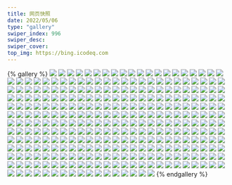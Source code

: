 ```yaml
---
title: 网页快照
date: 2022/05/06 
type: "gallery" 
swiper_index: 996
swiper_desc: 
swiper_cover: 
top_img: https://bing.icodeq.com 
---
```


{% gallery %}
![](https://alist.learnonly.xyz/d/!网页快照/read.learnonly.xyz/2022-10-01_07-16-40.png)
![](https://alist.learnonly.xyz/d/!网页快照/read.learnonly.xyz/2022-10-03_13-45-18.png)
![](https://alist.learnonly.xyz/d/!网页快照/read.learnonly.xyz/2022-10-03_16-08-29.png)
![](https://alist.learnonly.xyz/d/!网页快照/read.learnonly.xyz/2022-10-03_19-12-47.png)
![](https://alist.learnonly.xyz/d/!网页快照/read.learnonly.xyz/2022-10-03_22-01-56.png)
![](https://alist.learnonly.xyz/d/!网页快照/read.learnonly.xyz/2022-10-01_16-02-47.png)
![](https://alist.learnonly.xyz/d/!网页快照/read.learnonly.xyz/2022-10-02_16-02-28.png)
![](https://alist.learnonly.xyz/d/!网页快照/read.learnonly.xyz/2022-10-02_03-37-41.png)
![](https://alist.learnonly.xyz/d/!网页快照/read.learnonly.xyz/2022-10-02_19-09-08.png)
![](https://alist.learnonly.xyz/d/!网页快照/read.learnonly.xyz/2022-10-01_13-32-47.png)
![](https://alist.learnonly.xyz/d/!网页快照/read.learnonly.xyz/2022-10-03_07-21-05.png)
![](https://alist.learnonly.xyz/d/!网页快照/read.learnonly.xyz/2022-10-01_05-13-01.png)
![](https://alist.learnonly.xyz/d/!网页快照/read.learnonly.xyz/2022-10-02_21-58-59.png)
![](https://alist.learnonly.xyz/d/!网页快照/read.learnonly.xyz/2022-10-03_04-38-44.png)
![](https://alist.learnonly.xyz/d/!网页快照/read.learnonly.xyz/2022-10-02_05-04-04.png)
![](https://alist.learnonly.xyz/d/!网页快照/read.learnonly.xyz/2022-10-01_03-43-57.png)
![](https://alist.learnonly.xyz/d/!网页快照/read.learnonly.xyz/2022-10-01_19-05-28.png)
![](https://alist.learnonly.xyz/d/!网页快照/read.learnonly.xyz/2022-10-01_10-01-04.png)
![](https://alist.learnonly.xyz/d/!网页快照/read.learnonly.xyz/2022-10-02_13-30-24.png)
![](https://alist.learnonly.xyz/d/!网页快照/read.learnonly.xyz/2022-10-01_21-58-10.png)
![](https://alist.learnonly.xyz/d/!网页快照/read.learnonly.xyz/2022-10-03_02-55-31.png)
![](https://alist.learnonly.xyz/d/!网页快照/read.learnonly.xyz/2022-10-03_10-04-49.png)
![](https://alist.learnonly.xyz/d/!网页快照/read.learnonly.xyz/2022-10-02_10-01-12.png)
![](https://alist.learnonly.xyz/d/!网页快照/read.learnonly.xyz/2022-10-02_07-13-19.png)
![](https://alist.learnonly.xyz/d/!网页快照/vercel.pighog.repl.co/2022-10-02_19-08-16.png)
![](https://alist.learnonly.xyz/d/!网页快照/vercel.pighog.repl.co/2022-10-01_13-31-57.png)
![](https://alist.learnonly.xyz/d/!网页快照/vercel.pighog.repl.co/2022-10-03_02-54-46.png)
![](https://alist.learnonly.xyz/d/!网页快照/vercel.pighog.repl.co/2022-10-02_21-57-19.png)
![](https://alist.learnonly.xyz/d/!网页快照/vercel.pighog.repl.co/2022-10-02_16-01-47.png)
![](https://alist.learnonly.xyz/d/!网页快照/vercel.pighog.repl.co/2022-10-03_21-59-56.png)
![](https://alist.learnonly.xyz/d/!网页快照/vercel.pighog.repl.co/2022-10-01_05-11-44.png)
![](https://alist.learnonly.xyz/d/!网页快照/vercel.pighog.repl.co/2022-10-03_07-20-05.png)
![](https://alist.learnonly.xyz/d/!网页快照/vercel.pighog.repl.co/2022-10-03_04-37-58.png)
![](https://alist.learnonly.xyz/d/!网页快照/vercel.pighog.repl.co/2022-10-01_21-57-24.png)
![](https://alist.learnonly.xyz/d/!网页快照/vercel.pighog.repl.co/2022-10-02_05-03-16.png)
![](https://alist.learnonly.xyz/d/!网页快照/vercel.pighog.repl.co/2022-10-01_07-16-01.png)
![](https://alist.learnonly.xyz/d/!网页快照/vercel.pighog.repl.co/2022-10-03_13-44-18.png)
![](https://alist.learnonly.xyz/d/!网页快照/vercel.pighog.repl.co/2022-10-01_16-02-02.png)
![](https://alist.learnonly.xyz/d/!网页快照/vercel.pighog.repl.co/2022-10-02_03-36-58.png)
![](https://alist.learnonly.xyz/d/!网页快照/vercel.pighog.repl.co/2022-10-02_07-11-21.png)
![](https://alist.learnonly.xyz/d/!网页快照/vercel.pighog.repl.co/2022-10-03_19-11-03.png)
![](https://alist.learnonly.xyz/d/!网页快照/vercel.pighog.repl.co/2022-10-03_10-04-05.png)
![](https://alist.learnonly.xyz/d/!网页快照/vercel.pighog.repl.co/2022-10-03_16-07-42.png)
![](https://alist.learnonly.xyz/d/!网页快照/vercel.pighog.repl.co/2022-10-01_03-43-11.png)
![](https://alist.learnonly.xyz/d/!网页快照/vercel.pighog.repl.co/2022-10-01_19-04-44.png)
![](https://alist.learnonly.xyz/d/!网页快照/vercel.pighog.repl.co/2022-10-02_13-29-13.png)
![](https://alist.learnonly.xyz/d/!网页快照/vercel.pighog.repl.co/2022-10-02_10-00-20.png)
![](https://alist.learnonly.xyz/d/!网页快照/vercel.pighog.repl.co/2022-10-01_10-00-17.png)
![](https://alist.learnonly.xyz/d/!网页快照/one.pighog.repl.co/2022-10-01_07-15-53.png)
![](https://alist.learnonly.xyz/d/!网页快照/one.pighog.repl.co/2022-10-02_05-03-08.png)
![](https://alist.learnonly.xyz/d/!网页快照/one.pighog.repl.co/2022-10-02_21-57-11.png)
![](https://alist.learnonly.xyz/d/!网页快照/one.pighog.repl.co/2022-10-03_04-37-51.png)
![](https://alist.learnonly.xyz/d/!网页快照/one.pighog.repl.co/2022-10-02_13-29-05.png)
![](https://alist.learnonly.xyz/d/!网页快照/one.pighog.repl.co/2022-10-01_10-00-09.png)
![](https://alist.learnonly.xyz/d/!网页快照/one.pighog.repl.co/2022-10-02_19-08-09.png)
![](https://alist.learnonly.xyz/d/!网页快照/one.pighog.repl.co/2022-10-01_16-01-54.png)
![](https://alist.learnonly.xyz/d/!网页快照/one.pighog.repl.co/2022-10-01_13-31-49.png)
![](https://alist.learnonly.xyz/d/!网页快照/one.pighog.repl.co/2022-10-03_07-19-58.png)
![](https://alist.learnonly.xyz/d/!网页快照/one.pighog.repl.co/2022-10-03_19-10-56.png)
![](https://alist.learnonly.xyz/d/!网页快照/one.pighog.repl.co/2022-10-02_16-01-39.png)
![](https://alist.learnonly.xyz/d/!网页快照/one.pighog.repl.co/2022-10-03_16-07-35.png)
![](https://alist.learnonly.xyz/d/!网页快照/one.pighog.repl.co/2022-10-02_07-11-13.png)
![](https://alist.learnonly.xyz/d/!网页快照/one.pighog.repl.co/2022-10-01_05-11-21.png)
![](https://alist.learnonly.xyz/d/!网页快照/one.pighog.repl.co/2022-10-03_21-59-49.png)
![](https://alist.learnonly.xyz/d/!网页快照/one.pighog.repl.co/2022-10-03_10-03-57.png)
![](https://alist.learnonly.xyz/d/!网页快照/one.pighog.repl.co/2022-10-03_02-54-38.png)
![](https://alist.learnonly.xyz/d/!网页快照/one.pighog.repl.co/2022-10-01_21-57-17.png)
![](https://alist.learnonly.xyz/d/!网页快照/one.pighog.repl.co/2022-10-02_10-00-13.png)
![](https://alist.learnonly.xyz/d/!网页快照/one.pighog.repl.co/2022-10-03_13-44-11.png)
![](https://alist.learnonly.xyz/d/!网页快照/one.pighog.repl.co/2022-10-01_03-43-04.png)
![](https://alist.learnonly.xyz/d/!网页快照/one.pighog.repl.co/2022-10-01_19-04-36.png)
![](https://alist.learnonly.xyz/d/!网页快照/one.pighog.repl.co/2022-10-02_03-36-51.png)
![](https://alist.learnonly.xyz/d/!网页快照/todo.learnonly.xyz/2022-10-02_21-59-55.png)
![](https://alist.learnonly.xyz/d/!网页快照/todo.learnonly.xyz/2022-10-02_03-38-31.png)
![](https://alist.learnonly.xyz/d/!网页快照/todo.learnonly.xyz/2022-10-01_10-02-21.png)
![](https://alist.learnonly.xyz/d/!网页快照/todo.learnonly.xyz/2022-10-03_07-22-00.png)
![](https://alist.learnonly.xyz/d/!网页快照/todo.learnonly.xyz/2022-10-03_02-56-49.png)
![](https://alist.learnonly.xyz/d/!网页快照/todo.learnonly.xyz/2022-10-03_10-06-50.png)
![](https://alist.learnonly.xyz/d/!网页快照/todo.learnonly.xyz/2022-10-03_04-39-34.png)
![](https://alist.learnonly.xyz/d/!网页快照/todo.learnonly.xyz/2022-10-02_05-05-07.png)
![](https://alist.learnonly.xyz/d/!网页快照/todo.learnonly.xyz/2022-10-02_05-05-18.png)
![](https://alist.learnonly.xyz/d/!网页快照/todo.learnonly.xyz/2022-10-02_13-31-33.png)
![](https://alist.learnonly.xyz/d/!网页快照/todo.learnonly.xyz/2022-10-02_16-03-45.png)
![](https://alist.learnonly.xyz/d/!网页快照/todo.learnonly.xyz/2022-10-01_19-06-20.png)
![](https://alist.learnonly.xyz/d/!网页快照/todo.learnonly.xyz/2022-10-02_07-13-59.png)
![](https://alist.learnonly.xyz/d/!网页快照/todo.learnonly.xyz/2022-10-02_13-31-21.png)
![](https://alist.learnonly.xyz/d/!网页快照/todo.learnonly.xyz/2022-10-03_13-46-23.png)
![](https://alist.learnonly.xyz/d/!网页快照/todo.learnonly.xyz/2022-10-01_05-13-38.png)
![](https://alist.learnonly.xyz/d/!网页快照/todo.learnonly.xyz/2022-10-02_16-03-57.png)
![](https://alist.learnonly.xyz/d/!网页快照/todo.learnonly.xyz/2022-10-01_05-13-49.png)
![](https://alist.learnonly.xyz/d/!网页快照/todo.learnonly.xyz/2022-10-01_07-18-16.png)
![](https://alist.learnonly.xyz/d/!网页快照/todo.learnonly.xyz/2022-10-01_13-33-28.png)
![](https://alist.learnonly.xyz/d/!网页快照/todo.learnonly.xyz/2022-10-03_13-46-33.png)
![](https://alist.learnonly.xyz/d/!网页快照/todo.learnonly.xyz/2022-10-01_19-06-09.png)
![](https://alist.learnonly.xyz/d/!网页快照/todo.learnonly.xyz/2022-10-02_21-59-43.png)
![](https://alist.learnonly.xyz/d/!网页快照/todo.learnonly.xyz/2022-10-01_03-44-41.png)
![](https://alist.learnonly.xyz/d/!网页快照/todo.learnonly.xyz/2022-10-01_07-18-05.png)
![](https://alist.learnonly.xyz/d/!网页快照/todo.learnonly.xyz/2022-10-03_22-03-25.png)
![](https://alist.learnonly.xyz/d/!网页快照/todo.learnonly.xyz/2022-10-03_19-13-55.png)
![](https://alist.learnonly.xyz/d/!网页快照/todo.learnonly.xyz/2022-10-03_04-39-23.png)
![](https://alist.learnonly.xyz/d/!网页快照/todo.learnonly.xyz/2022-10-01_16-03-38.png)
![](https://alist.learnonly.xyz/d/!网页快照/todo.learnonly.xyz/2022-10-01_13-33-42.png)
![](https://alist.learnonly.xyz/d/!网页快照/todo.learnonly.xyz/2022-10-01_21-59-17.png)
![](https://alist.learnonly.xyz/d/!网页快照/todo.learnonly.xyz/2022-10-03_10-06-37.png)
![](https://alist.learnonly.xyz/d/!网页快照/todo.learnonly.xyz/2022-10-03_19-13-45.png)
![](https://alist.learnonly.xyz/d/!网页快照/todo.learnonly.xyz/2022-10-02_19-09-56.png)
![](https://alist.learnonly.xyz/d/!网页快照/todo.learnonly.xyz/2022-10-02_10-02-00.png)
![](https://alist.learnonly.xyz/d/!网页快照/todo.learnonly.xyz/2022-10-02_19-10-06.png)
![](https://alist.learnonly.xyz/d/!网页快照/todo.learnonly.xyz/2022-10-02_03-38-20.png)
![](https://alist.learnonly.xyz/d/!网页快照/todo.learnonly.xyz/2022-10-03_07-21-49.png)
![](https://alist.learnonly.xyz/d/!网页快照/todo.learnonly.xyz/2022-10-01_10-02-30.png)
![](https://alist.learnonly.xyz/d/!网页快照/todo.learnonly.xyz/2022-10-02_07-14-10.png)
![](https://alist.learnonly.xyz/d/!网页快照/todo.learnonly.xyz/2022-10-03_16-09-43.png)
![](https://alist.learnonly.xyz/d/!网页快照/todo.learnonly.xyz/2022-10-02_10-01-49.png)
![](https://alist.learnonly.xyz/d/!网页快照/todo.learnonly.xyz/2022-10-03_16-09-33.png)
![](https://alist.learnonly.xyz/d/!网页快照/todo.learnonly.xyz/2022-10-01_03-44-51.png)
![](https://alist.learnonly.xyz/d/!网页快照/todo.learnonly.xyz/2022-10-01_16-03-27.png)
![](https://alist.learnonly.xyz/d/!网页快照/todo.learnonly.xyz/2022-10-03_22-03-37.png)
![](https://alist.learnonly.xyz/d/!网页快照/todo.learnonly.xyz/2022-10-03_02-56-37.png)
![](https://alist.learnonly.xyz/d/!网页快照/todo.learnonly.xyz/2022-10-01_21-59-07.png)
![](https://alist.learnonly.xyz/d/!网页快照/time.run-us-west2.goorm.io/2022-10-03_02-55-19.png)
![](https://alist.learnonly.xyz/d/!网页快照/time.run-us-west2.goorm.io/2022-10-03_19-11-39.png)
![](https://alist.learnonly.xyz/d/!网页快照/time.run-us-west2.goorm.io/2022-10-01_10-00-53.png)
![](https://alist.learnonly.xyz/d/!网页快照/time.run-us-west2.goorm.io/2022-10-02_10-00-56.png)
![](https://alist.learnonly.xyz/d/!网页快照/time.run-us-west2.goorm.io/2022-10-02_05-03-48.png)
![](https://alist.learnonly.xyz/d/!网页快照/time.run-us-west2.goorm.io/2022-10-01_13-32-36.png)
![](https://alist.learnonly.xyz/d/!网页快照/time.run-us-west2.goorm.io/2022-10-03_22-00-32.png)
![](https://alist.learnonly.xyz/d/!网页快照/time.run-us-west2.goorm.io/2022-10-03_16-08-17.png)
![](https://alist.learnonly.xyz/d/!网页快照/time.run-us-west2.goorm.io/2022-10-01_03-43-45.png)
![](https://alist.learnonly.xyz/d/!网页快照/time.run-us-west2.goorm.io/2022-10-01_16-02-35.png)
![](https://alist.learnonly.xyz/d/!网页快照/time.run-us-west2.goorm.io/2022-10-03_04-38-33.png)
![](https://alist.learnonly.xyz/d/!网页快照/time.run-us-west2.goorm.io/2022-10-02_19-08-57.png)
![](https://alist.learnonly.xyz/d/!网页快照/time.run-us-west2.goorm.io/2022-10-01_21-57-58.png)
![](https://alist.learnonly.xyz/d/!网页快照/time.run-us-west2.goorm.io/2022-10-01_19-05-17.png)
![](https://alist.learnonly.xyz/d/!网页快照/time.run-us-west2.goorm.io/2022-10-01_07-16-29.png)
![](https://alist.learnonly.xyz/d/!网页快照/time.run-us-west2.goorm.io/2022-10-02_21-57-50.png)
![](https://alist.learnonly.xyz/d/!网页快照/time.run-us-west2.goorm.io/2022-10-03_10-04-39.png)
![](https://alist.learnonly.xyz/d/!网页快照/time.run-us-west2.goorm.io/2022-10-02_07-11-53.png)
![](https://alist.learnonly.xyz/d/!网页快照/time.run-us-west2.goorm.io/2022-10-03_07-20-50.png)
![](https://alist.learnonly.xyz/d/!网页快照/time.run-us-west2.goorm.io/2022-10-03_13-45-07.png)
![](https://alist.learnonly.xyz/d/!网页快照/time.run-us-west2.goorm.io/2022-10-01_05-12-12.png)
![](https://alist.learnonly.xyz/d/!网页快照/time.run-us-west2.goorm.io/2022-10-02_13-30-12.png)
![](https://alist.learnonly.xyz/d/!网页快照/time.run-us-west2.goorm.io/2022-10-02_03-37-30.png)
![](https://alist.learnonly.xyz/d/!网页快照/time.run-us-west2.goorm.io/2022-10-02_16-02-15.png)
![](https://alist.learnonly.xyz/d/!网页快照/img.pighog.repl.co/2022-10-02_16-00-28.png)
![](https://alist.learnonly.xyz/d/!网页快照/img.pighog.repl.co/2022-10-03_19-09-59.png)
![](https://alist.learnonly.xyz/d/!网页快照/img.pighog.repl.co/2022-10-01_19-02-55.png)
![](https://alist.learnonly.xyz/d/!网页快照/img.pighog.repl.co/2022-10-02_21-56-24.png)
![](https://alist.learnonly.xyz/d/!网页快照/img.pighog.repl.co/2022-10-02_19-03-34.png)
![](https://alist.learnonly.xyz/d/!网页快照/img.pighog.repl.co/2022-10-02_13-27-49.png)
![](https://alist.learnonly.xyz/d/!网页快照/img.pighog.repl.co/2022-10-02_03-35-00.png)
![](https://alist.learnonly.xyz/d/!网页快照/img.pighog.repl.co/2022-10-01_09-58-59.png)
![](https://alist.learnonly.xyz/d/!网页快照/img.pighog.repl.co/2022-10-01_13-31-24.png)
![](https://alist.learnonly.xyz/d/!网页快照/img.pighog.repl.co/2022-10-01_16-00-37.png)
![](https://alist.learnonly.xyz/d/!网页快照/img.pighog.repl.co/2022-10-03_10-02-17.png)
![](https://alist.learnonly.xyz/d/!网页快照/img.pighog.repl.co/2022-10-02_07-09-54.png)
![](https://alist.learnonly.xyz/d/!网页快照/img.pighog.repl.co/2022-10-03_21-58-08.png)
![](https://alist.learnonly.xyz/d/!网页快照/img.pighog.repl.co/2022-10-02_09-58-32.png)
![](https://alist.learnonly.xyz/d/!网页快照/img.pighog.repl.co/2022-10-01_07-14-56.png)
![](https://alist.learnonly.xyz/d/!网页快照/img.pighog.repl.co/2022-10-03_02-53-19.png)
![](https://alist.learnonly.xyz/d/!网页快照/img.pighog.repl.co/2022-10-03_07-17-32.png)
![](https://alist.learnonly.xyz/d/!网页快照/img.pighog.repl.co/2022-10-03_16-06-30.png)
![](https://alist.learnonly.xyz/d/!网页快照/img.pighog.repl.co/2022-10-03_13-43-02.png)
![](https://alist.learnonly.xyz/d/!网页快照/img.pighog.repl.co/2022-10-03_04-37-10.png)
![](https://alist.learnonly.xyz/d/!网页快照/img.pighog.repl.co/2022-10-01_03-42-10.png)
![](https://alist.learnonly.xyz/d/!网页快照/img.pighog.repl.co/2022-10-02_05-01-58.png)
![](https://alist.learnonly.xyz/d/!网页快照/img.pighog.repl.co/2022-10-01_21-56-37.png)
![](https://alist.learnonly.xyz/d/!网页快照/img.pighog.repl.co/2022-10-01_05-09-54.png)
![](https://alist.learnonly.xyz/d/!网页快照/alist.learnonly.xyz/2022-10-01_19-02-19.png)
![](https://alist.learnonly.xyz/d/!网页快照/alist.learnonly.xyz/2022-10-03_13-42-23.png)
![](https://alist.learnonly.xyz/d/!网页快照/alist.learnonly.xyz/2022-10-01_15-59-39.png)
![](https://alist.learnonly.xyz/d/!网页快照/alist.learnonly.xyz/2022-10-03_04-36-32.png)
![](https://alist.learnonly.xyz/d/!网页快照/alist.learnonly.xyz/2022-10-01_09-58-19.png)
![](https://alist.learnonly.xyz/d/!网页快照/alist.learnonly.xyz/2022-10-01_13-30-47.png)
![](https://alist.learnonly.xyz/d/!网页快照/alist.learnonly.xyz/2022-10-02_15-59-51.png)
![](https://alist.learnonly.xyz/d/!网页快照/alist.learnonly.xyz/2022-10-02_05-01-10.png)
![](https://alist.learnonly.xyz/d/!网页快照/alist.learnonly.xyz/2022-10-03_10-01-35.png)
![](https://alist.learnonly.xyz/d/!网页快照/alist.learnonly.xyz/2022-10-03_07-16-53.png)
![](https://alist.learnonly.xyz/d/!网页快照/alist.learnonly.xyz/2022-10-01_07-14-19.png)
![](https://alist.learnonly.xyz/d/!网页快照/alist.learnonly.xyz/2022-10-03_16-05-24.png)
![](https://alist.learnonly.xyz/d/!网页快照/alist.learnonly.xyz/2022-10-02_07-08-50.png)
![](https://alist.learnonly.xyz/d/!网页快照/alist.learnonly.xyz/2022-10-01_03-41-32.png)
![](https://alist.learnonly.xyz/d/!网页快照/alist.learnonly.xyz/2022-10-01_05-09-15.png)
![](https://alist.learnonly.xyz/d/!网页快照/alist.learnonly.xyz/2022-10-01_21-55-48.png)
![](https://alist.learnonly.xyz/d/!网页快照/alist.learnonly.xyz/2022-10-02_13-27-11.png)
![](https://alist.learnonly.xyz/d/!网页快照/alist.learnonly.xyz/2022-10-03_19-09-01.png)
![](https://alist.learnonly.xyz/d/!网页快照/alist.learnonly.xyz/2022-10-03_02-52-41.png)
![](https://alist.learnonly.xyz/d/!网页快照/alist.learnonly.xyz/2022-10-02_19-02-47.png)
![](https://alist.learnonly.xyz/d/!网页快照/alist.learnonly.xyz/2022-10-02_09-57-53.png)
![](https://alist.learnonly.xyz/d/!网页快照/alist.learnonly.xyz/2022-10-02_21-55-48.png)
![](https://alist.learnonly.xyz/d/!网页快照/alist.learnonly.xyz/2022-10-02_03-34-17.png)
![](https://alist.learnonly.xyz/d/!网页快照/alist.learnonly.xyz/2022-10-03_21-57-22.png)
![](https://alist.learnonly.xyz/d/!网页快照/news.pigp.repl.co/2022-10-02_07-11-45.png)
![](https://alist.learnonly.xyz/d/!网页快照/news.pigp.repl.co/2022-10-03_07-20-42.png)
![](https://alist.learnonly.xyz/d/!网页快照/news.pigp.repl.co/2022-10-01_21-57-49.png)
![](https://alist.learnonly.xyz/d/!网页快照/news.pigp.repl.co/2022-10-02_13-30-05.png)
![](https://alist.learnonly.xyz/d/!网页快照/news.pigp.repl.co/2022-10-01_07-16-22.png)
![](https://alist.learnonly.xyz/d/!网页快照/news.pigp.repl.co/2022-10-02_03-37-22.png)
![](https://alist.learnonly.xyz/d/!网页快照/news.pigp.repl.co/2022-10-02_10-00-49.png)
![](https://alist.learnonly.xyz/d/!网页快照/news.pigp.repl.co/2022-10-01_05-12-05.png)
![](https://alist.learnonly.xyz/d/!网页快照/news.pigp.repl.co/2022-10-02_16-02-07.png)
![](https://alist.learnonly.xyz/d/!网页快照/news.pigp.repl.co/2022-10-01_10-00-45.png)
![](https://alist.learnonly.xyz/d/!网页快照/news.pigp.repl.co/2022-10-03_19-11-30.png)
![](https://alist.learnonly.xyz/d/!网页快照/news.pigp.repl.co/2022-10-03_10-04-31.png)
![](https://alist.learnonly.xyz/d/!网页快照/news.pigp.repl.co/2022-10-01_13-32-28.png)
![](https://alist.learnonly.xyz/d/!网页快照/news.pigp.repl.co/2022-10-02_21-57-43.png)
![](https://alist.learnonly.xyz/d/!网页快照/news.pigp.repl.co/2022-10-01_19-05-09.png)
![](https://alist.learnonly.xyz/d/!网页快照/news.pigp.repl.co/2022-10-02_19-08-49.png)
![](https://alist.learnonly.xyz/d/!网页快照/news.pigp.repl.co/2022-10-03_02-55-11.png)
![](https://alist.learnonly.xyz/d/!网页快照/news.pigp.repl.co/2022-10-03_13-44-59.png)
![](https://alist.learnonly.xyz/d/!网页快照/news.pigp.repl.co/2022-10-03_04-38-25.png)
![](https://alist.learnonly.xyz/d/!网页快照/news.pigp.repl.co/2022-10-03_22-00-24.png)
![](https://alist.learnonly.xyz/d/!网页快照/news.pigp.repl.co/2022-10-01_16-02-27.png)
![](https://alist.learnonly.xyz/d/!网页快照/news.pigp.repl.co/2022-10-02_05-03-41.png)
![](https://alist.learnonly.xyz/d/!网页快照/news.pigp.repl.co/2022-10-01_03-43-37.png)
![](https://alist.learnonly.xyz/d/!网页快照/news.pigp.repl.co/2022-10-03_16-08-09.png)
![](https://alist.learnonly.xyz/d/!网页快照/blog.learnonly.xyz/2022-10-02_09-58-12.png)
![](https://alist.learnonly.xyz/d/!网页快照/blog.learnonly.xyz/2022-10-03_19-09-31.png)
![](https://alist.learnonly.xyz/d/!网页快照/blog.learnonly.xyz/2022-10-02_16-00-11.png)
![](https://alist.learnonly.xyz/d/!网页快照/blog.learnonly.xyz/2022-10-01_07-14-40.png)
![](https://alist.learnonly.xyz/d/!网页快照/blog.learnonly.xyz/2022-10-03_21-57-50.png)
![](https://alist.learnonly.xyz/d/!网页快照/blog.learnonly.xyz/2022-10-02_07-09-09.png)
![](https://alist.learnonly.xyz/d/!网页快照/blog.learnonly.xyz/2022-10-03_10-02-00.png)
![](https://alist.learnonly.xyz/d/!网页快照/blog.learnonly.xyz/2022-10-01_03-41-52.png)
![](https://alist.learnonly.xyz/d/!网页快照/blog.learnonly.xyz/2022-10-02_05-01-29.png)
![](https://alist.learnonly.xyz/d/!网页快照/blog.learnonly.xyz/2022-10-01_16-00-09.png)
![](https://alist.learnonly.xyz/d/!网页快照/blog.learnonly.xyz/2022-10-03_04-36-52.png)
![](https://alist.learnonly.xyz/d/!网页快照/blog.learnonly.xyz/2022-10-03_02-53-02.png)
![](https://alist.learnonly.xyz/d/!网页快照/blog.learnonly.xyz/2022-10-01_09-58-42.png)
![](https://alist.learnonly.xyz/d/!网页快照/blog.learnonly.xyz/2022-10-02_19-03-07.png)
![](https://alist.learnonly.xyz/d/!网页快照/blog.learnonly.xyz/2022-10-03_07-17-15.png)
![](https://alist.learnonly.xyz/d/!网页快照/blog.learnonly.xyz/2022-10-01_13-31-07.png)
![](https://alist.learnonly.xyz/d/!网页快照/blog.learnonly.xyz/2022-10-03_13-42-44.png)
![](https://alist.learnonly.xyz/d/!网页快照/blog.learnonly.xyz/2022-10-01_05-09-36.png)
![](https://alist.learnonly.xyz/d/!网页快照/blog.learnonly.xyz/2022-10-02_21-56-08.png)
![](https://alist.learnonly.xyz/d/!网页快照/blog.learnonly.xyz/2022-10-01_21-56-08.png)
![](https://alist.learnonly.xyz/d/!网页快照/blog.learnonly.xyz/2022-10-02_13-27-31.png)
![](https://alist.learnonly.xyz/d/!网页快照/blog.learnonly.xyz/2022-10-02_03-34-38.png)
![](https://alist.learnonly.xyz/d/!网页快照/blog.learnonly.xyz/2022-10-01_19-02-38.png)
![](https://alist.learnonly.xyz/d/!网页快照/blog.learnonly.xyz/2022-10-03_16-05-43.png)
![](https://alist.learnonly.xyz/d/!网页快照/space.bilibili.com/2022-10-02_13-27-22.png)
![](https://alist.learnonly.xyz/d/!网页快照/space.bilibili.com/2022-10-03_19-09-12.png)
![](https://alist.learnonly.xyz/d/!网页快照/space.bilibili.com/2022-10-03_21-57-33.png)
![](https://alist.learnonly.xyz/d/!网页快照/space.bilibili.com/2022-10-01_09-58-33.png)
![](https://alist.learnonly.xyz/d/!网页快照/space.bilibili.com/2022-10-01_03-41-43.png)
![](https://alist.learnonly.xyz/d/!网页快照/space.bilibili.com/2022-10-02_21-55-58.png)
![](https://alist.learnonly.xyz/d/!网页快照/space.bilibili.com/2022-10-01_15-59-51.png)
![](https://alist.learnonly.xyz/d/!网页快照/space.bilibili.com/2022-10-02_03-34-28.png)
![](https://alist.learnonly.xyz/d/!网页快照/space.bilibili.com/2022-10-02_07-09-01.png)
![](https://alist.learnonly.xyz/d/!网页快照/space.bilibili.com/2022-10-01_19-02-30.png)
![](https://alist.learnonly.xyz/d/!网页快照/space.bilibili.com/2022-10-03_16-05-35.png)
![](https://alist.learnonly.xyz/d/!网页快照/space.bilibili.com/2022-10-01_21-56-00.png)
![](https://alist.learnonly.xyz/d/!网页快照/space.bilibili.com/2022-10-02_09-58-03.png)
![](https://alist.learnonly.xyz/d/!网页快照/space.bilibili.com/2022-10-03_13-42-35.png)
![](https://alist.learnonly.xyz/d/!网页快照/space.bilibili.com/2022-10-01_07-14-30.png)
![](https://alist.learnonly.xyz/d/!网页快照/space.bilibili.com/2022-10-03_02-52-52.png)
![](https://alist.learnonly.xyz/d/!网页快照/space.bilibili.com/2022-10-02_05-01-21.png)
![](https://alist.learnonly.xyz/d/!网页快照/space.bilibili.com/2022-10-01_05-09-25.png)
![](https://alist.learnonly.xyz/d/!网页快照/space.bilibili.com/2022-10-02_16-00-02.png)
![](https://alist.learnonly.xyz/d/!网页快照/space.bilibili.com/2022-10-03_10-01-50.png)
![](https://alist.learnonly.xyz/d/!网页快照/space.bilibili.com/2022-10-03_07-17-05.png)
![](https://alist.learnonly.xyz/d/!网页快照/space.bilibili.com/2022-10-01_13-30-58.png)
![](https://alist.learnonly.xyz/d/!网页快照/space.bilibili.com/2022-10-02_19-02-59.png)
![](https://alist.learnonly.xyz/d/!网页快照/space.bilibili.com/2022-10-03_04-36-43.png)
![](https://alist.learnonly.xyz/d/!网页快照/pighog.vercel.app/2022-10-02_07-09-16.png)
![](https://alist.learnonly.xyz/d/!网页快照/pighog.vercel.app/2022-10-02_13-27-40.png)
![](https://alist.learnonly.xyz/d/!网页快照/pighog.vercel.app/2022-10-01_03-42-00.png)
![](https://alist.learnonly.xyz/d/!网页快照/pighog.vercel.app/2022-10-03_21-57-58.png)
![](https://alist.learnonly.xyz/d/!网页快照/pighog.vercel.app/2022-10-01_09-58-49.png)
![](https://alist.learnonly.xyz/d/!网页快照/pighog.vercel.app/2022-10-02_09-58-19.png)
![](https://alist.learnonly.xyz/d/!网页快照/pighog.vercel.app/2022-10-02_19-03-25.png)
![](https://alist.learnonly.xyz/d/!网页快照/pighog.vercel.app/2022-10-01_19-02-46.png)
![](https://alist.learnonly.xyz/d/!网页快照/pighog.vercel.app/2022-10-01_16-00-27.png)
![](https://alist.learnonly.xyz/d/!网页快照/pighog.vercel.app/2022-10-03_16-05-51.png)
![](https://alist.learnonly.xyz/d/!网页快照/pighog.vercel.app/2022-10-03_13-42-52.png)
![](https://alist.learnonly.xyz/d/!网页快照/pighog.vercel.app/2022-10-02_21-56-15.png)
![](https://alist.learnonly.xyz/d/!网页快照/pighog.vercel.app/2022-10-03_10-02-08.png)
![](https://alist.learnonly.xyz/d/!网页快照/pighog.vercel.app/2022-10-03_07-17-22.png)
![](https://alist.learnonly.xyz/d/!网页快照/pighog.vercel.app/2022-10-03_04-37-00.png)
![](https://alist.learnonly.xyz/d/!网页快照/pighog.vercel.app/2022-10-02_05-01-48.png)
![](https://alist.learnonly.xyz/d/!网页快照/pighog.vercel.app/2022-10-01_21-56-28.png)
![](https://alist.learnonly.xyz/d/!网页快照/pighog.vercel.app/2022-10-01_07-14-47.png)
![](https://alist.learnonly.xyz/d/!网页快照/pighog.vercel.app/2022-10-02_16-00-18.png)
![](https://alist.learnonly.xyz/d/!网页快照/pighog.vercel.app/2022-10-03_02-53-10.png)
![](https://alist.learnonly.xyz/d/!网页快照/pighog.vercel.app/2022-10-02_03-34-50.png)
![](https://alist.learnonly.xyz/d/!网页快照/pighog.vercel.app/2022-10-01_05-09-44.png)
![](https://alist.learnonly.xyz/d/!网页快照/pighog.vercel.app/2022-10-01_13-31-15.png)
![](https://alist.learnonly.xyz/d/!网页快照/pighog.vercel.app/2022-10-03_19-09-50.png)
![](https://alist.learnonly.xyz/d/!网页快照/docs.learnonly.xyz/2022-10-03_02-56-04.png)
![](https://alist.learnonly.xyz/d/!网页快照/docs.learnonly.xyz/2022-10-03_19-13-13.png)
![](https://alist.learnonly.xyz/d/!网页快照/docs.learnonly.xyz/2022-10-02_16-03-13.png)
![](https://alist.learnonly.xyz/d/!网页快照/docs.learnonly.xyz/2022-10-01_07-17-24.png)
![](https://alist.learnonly.xyz/d/!网页快照/docs.learnonly.xyz/2022-10-02_21-59-15.png)
![](https://alist.learnonly.xyz/d/!网页快照/docs.learnonly.xyz/2022-10-02_19-09-36.png)
![](https://alist.learnonly.xyz/d/!网页快照/docs.learnonly.xyz/2022-10-02_10-01-34.png)
![](https://alist.learnonly.xyz/d/!网页快照/docs.learnonly.xyz/2022-10-01_13-33-09.png)
![](https://alist.learnonly.xyz/d/!网页快照/docs.learnonly.xyz/2022-10-03_04-39-11.png)
![](https://alist.learnonly.xyz/d/!网页快照/docs.learnonly.xyz/2022-10-02_05-04-28.png)
![](https://alist.learnonly.xyz/d/!网页快照/docs.learnonly.xyz/2022-10-03_16-09-04.png)
![](https://alist.learnonly.xyz/d/!网页快照/docs.learnonly.xyz/2022-10-01_03-44-25.png)
![](https://alist.learnonly.xyz/d/!网页快照/docs.learnonly.xyz/2022-10-03_22-02-41.png)
![](https://alist.learnonly.xyz/d/!网页快照/docs.learnonly.xyz/2022-10-02_07-13-42.png)
![](https://alist.learnonly.xyz/d/!网页快照/docs.learnonly.xyz/2022-10-03_10-05-21.png)
![](https://alist.learnonly.xyz/d/!网页快照/docs.learnonly.xyz/2022-10-02_03-38-07.png)
![](https://alist.learnonly.xyz/d/!网页快照/docs.learnonly.xyz/2022-10-03_13-45-33.png)
![](https://alist.learnonly.xyz/d/!网页快照/docs.learnonly.xyz/2022-10-01_10-01-49.png)
![](https://alist.learnonly.xyz/d/!网页快照/docs.learnonly.xyz/2022-10-03_07-21-27.png)
![](https://alist.learnonly.xyz/d/!网页快照/docs.learnonly.xyz/2022-10-01_16-03-10.png)
![](https://alist.learnonly.xyz/d/!网页快照/docs.learnonly.xyz/2022-10-01_19-05-49.png)
![](https://alist.learnonly.xyz/d/!网页快照/docs.learnonly.xyz/2022-10-02_13-31-01.png)
![](https://alist.learnonly.xyz/d/!网页快照/docs.learnonly.xyz/2022-10-01_05-13-15.png)
![](https://alist.learnonly.xyz/d/!网页快照/docs.learnonly.xyz/2022-10-01_21-58-34.png)
{% endgallery %}
